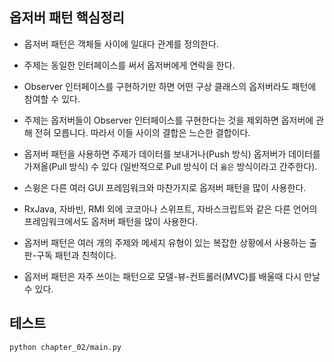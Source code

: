 
## 옵저버 패턴 핵심정리

- 옵저버 패턴은 객체들 사이에 일대다 관계를 정의한다.

- 주제는 동일한 인터페이스를 써서 옵저버에게 연락을 한다.

- Observer 인터페이스를 구현하기만 하면 어떤 구상 클래스의 옵저버라도 패턴에 참여할 수 있다.

- 주제는 옵저버들이 Observer 인터페이스를 구현한다는 것을 제외하면 옵저버에 관해 전혀 모릅니다. 따라서 이들 사이의 결합은 느슨한 결합이다.

- 옵저버 패턴을 사용하면 주제가 데이터를 보내거나(Push 방식) 옵저버가 데이터를 가져올(Pull 방식) 수 있다 (일반적으로 Pull 방식이 더 `옳은` 방식이라고 간주한다).

- 스윙은 다른 여러 GUI 프레임워크와 마찬가지로 옵저버 패턴을 많이 사용한다.

- RxJava, 자바빈, RMI 외에 코코아나 스위프트, 자바스크립트와 같은 다른 언어의 프레임워크에서도 옵저버 패턴을 많이 사용한다.

- 옵저버 패턴은 여러 개의 주제와 메세지 유형이 있는 복잡한 상황에서 사용하는 출판-구독 패턴과 친척이다.

- 옵저버 패턴은 자주 쓰이는 패턴으로 모델-뷰-컨트롤러(MVC)를 배울때 다시 만날 수 있다.


## 테스트
```
python chapter_02/main.py
```
